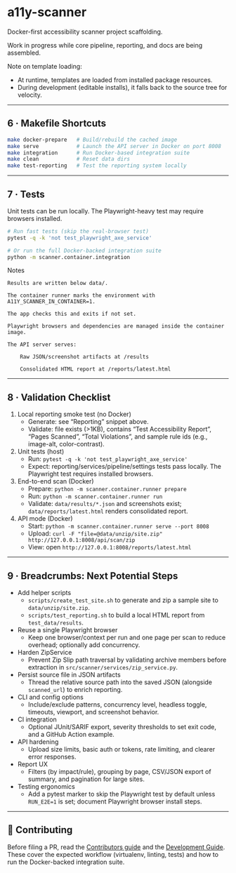 # a11y-scanner

Docker-first accessibility scanner project scaffolding.

Work in progress while core pipeline, reporting, and docs are being assembled.

Note on template loading:

- At runtime, templates are loaded from installed package resources.
- During development (editable installs), it falls back to the source tree for velocity.

---

## 6 · Makefile Shortcuts

```bash
make docker-prepare   # Build/rebuild the cached image
make serve            # Launch the API server in Docker on port 8008
make integration      # Run Docker-based integration suite
make clean            # Reset data dirs
make test-reporting   # Test the reporting system locally
```

---

## 7 · Tests

Unit tests can be run locally. The Playwright-heavy test may require browsers installed.

```bash
# Run fast tests (skip the real-browser test)
pytest -q -k 'not test_playwright_axe_service'

# Or run the full Docker-backed integration suite
python -m scanner.container.integration
```

Notes

    Results are written below data/.

    The container runner marks the environment with A11Y_SCANNER_IN_CONTAINER=1.

    The app checks this and exits if not set.

    Playwright browsers and dependencies are managed inside the container image.

    The API server serves:

        Raw JSON/screenshot artifacts at /results

        Consolidated HTML report at /reports/latest.html

---

## 8 · Validation Checklist

1. Local reporting smoke test (no Docker)
   - Generate: see “Reporting” snippet above.
   - Validate: file exists (>1KB), contains “Test Accessibility Report”, “Pages Scanned”, “Total Violations”, and sample rule ids (e.g., image-alt, color-contrast).
2. Unit tests (host)
   - Run: `pytest -q -k 'not test_playwright_axe_service'`
   - Expect: reporting/services/pipeline/settings tests pass locally. The Playwright test requires installed browsers.
3. End-to-end scan (Docker)
   - Prepare: `python -m scanner.container.runner prepare`
   - Run: `python -m scanner.container.runner run`
   - Validate: `data/results/*.json` and screenshots exist; `data/reports/latest.html` renders consolidated report.
4. API mode (Docker)
   - Start: `python -m scanner.container.runner serve --port 8008`
   - Upload: `curl -F "file=@data/unzip/site.zip" http://127.0.0.1:8008/api/scan/zip`
   - View: open `http://127.0.0.1:8008/reports/latest.html`

---

## 9 · Breadcrumbs: Next Potential Steps

- Add helper scripts
  - `scripts/create_test_site.sh` to generate and zip a sample site to `data/unzip/site.zip`.
  - `scripts/test_reporting.sh` to build a local HTML report from `test_data/results`.
- Reuse a single Playwright browser
  - Keep one browser/context per run and one page per scan to reduce overhead; optionally add concurrency.
- Harden ZipService
  - Prevent Zip Slip path traversal by validating archive members before extraction in `src/scanner/services/zip_service.py`.
- Persist source file in JSON artifacts
  - Thread the relative source path into the saved JSON (alongside `scanned_url`) to enrich reporting.
- CLI and config options
  - Include/exclude patterns, concurrency level, headless toggle, timeouts, viewport, and screenshot behavior.
- CI integration
  - Optional JUnit/SARIF export, severity thresholds to set exit code, and a GitHub Action example.
- API hardening
  - Upload size limits, basic auth or tokens, rate limiting, and clearer error responses.
- Report UX
  - Filters (by impact/rule), grouping by page, CSV/JSON export of summary, and pagination for large sites.
- Testing ergonomics
  - Add a pytest marker to skip the Playwright test by default unless `RUN_E2E=1` is set; document Playwright browser install steps.

---

## 🤝 Contributing

Before filing a PR, read the [Contributors guide](CONTRIBUTORS.md) and the
[Development Guide](docs/development-guide.md). These cover the expected workflow
(virtualenv, linting, tests) and how to run the Docker-backed integration suite.
